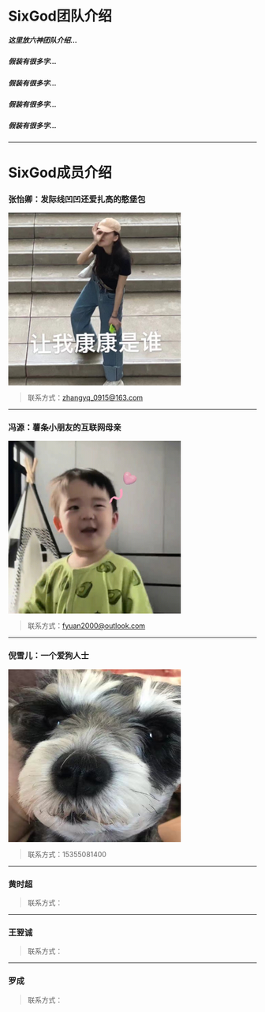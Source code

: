 # SixGod团队介绍

##### 这里放六神团队介绍...
##### 假装有很多字...
##### 假装有很多字...
##### 假装有很多字...
##### 假装有很多字...

----------

# SixGod成员介绍

### 张怡卿：发际线凹凹还爱扎高的憨堡包

<img src="https://github.com/Fy1307/IMGofSixGod/blob/master/img/zyq.jpg?raw=true" width = "350" height = "350" div align= 'center' />

> 联系方式：zhangyq_0915@163.com

----------
### 冯源：薯条小朋友的互联网母亲

<img src="https://github.com/Fy1307/IMGofSixGod/blob/master/img/fy.JPG?raw=true" width = "350" height = "350" div align= 'center' />

> 联系方式：fyuan2000@outlook.com 

----------

### 倪雪儿：一个爱狗人士

<img src="https://github.com/Fy1307/IMGofSixGod/blob/master/img/nxe.jpg?raw=true" width = "350" height = "350" div align= 'center' />

> 联系方式：15355081400

----------

### 黄时超

> 联系方式：

----------

### 王翌诚

> 联系方式：

----------

### 罗成

> 联系方式：
